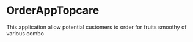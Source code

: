 # OrderAppTopcare
This application allow potential customers to order for fruits smoothy of various combo
